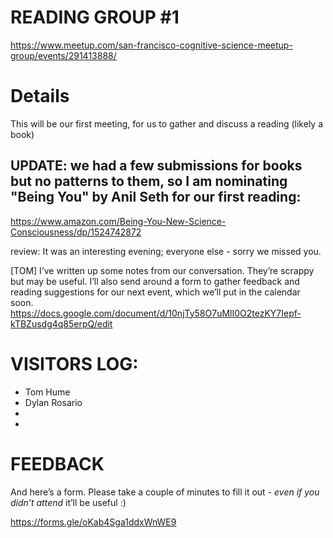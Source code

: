 # READING GROUP #1 

https://www.meetup.com/san-francisco-cognitive-science-meetup-group/events/291413888/

# Details
This will be our first meeting, for us to gather and discuss a reading (likely a book)

## UPDATE: we had a few submissions for books but no patterns to them, so I am nominating "Being You" by Anil Seth for our first reading:

https://www.amazon.com/Being-You-New-Science-Consciousness/dp/1524742872


review: It was an interesting evening; everyone else - sorry we missed you.

[TOM] I’ve written up some notes from our conversation. They’re scrappy but may be useful. I’ll also send around a form to gather feedback and reading suggestions for our next event, which we’ll put in the calendar soon.
https://docs.google.com/document/d/10njTy58O7uMlI0O2tezKY7Iepf-kTBZusdg4q85erpQ/edit


# VISITORS LOG: 

- Tom Hume
- Dylan Rosario
-
-

# FEEDBACK
And here’s a  form. Please take a couple of minutes to fill it out - *even if you didn’t attend* it’ll be useful :)

https://forms.gle/oKab4Sga1ddxWnWE9
